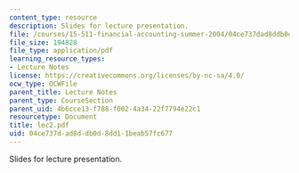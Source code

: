 ```yaml
---
content_type: resource
description: Slides for lecture presentation.
file: /courses/15-511-financial-accounting-summer-2004/04ce737dad8ddb0d8dd11beab57fc677_lec2.pdf
file_size: 194828
file_type: application/pdf
learning_resource_types:
- Lecture Notes
license: https://creativecommons.org/licenses/by-nc-sa/4.0/
ocw_type: OCWFile
parent_title: Lecture Notes
parent_type: CourseSection
parent_uid: 4b6cce13-f788-f002-4a34-22f7794e22c1
resourcetype: Document
title: lec2.pdf
uid: 04ce737d-ad8d-db0d-8dd1-1beab57fc677
---
```

Slides for lecture presentation.